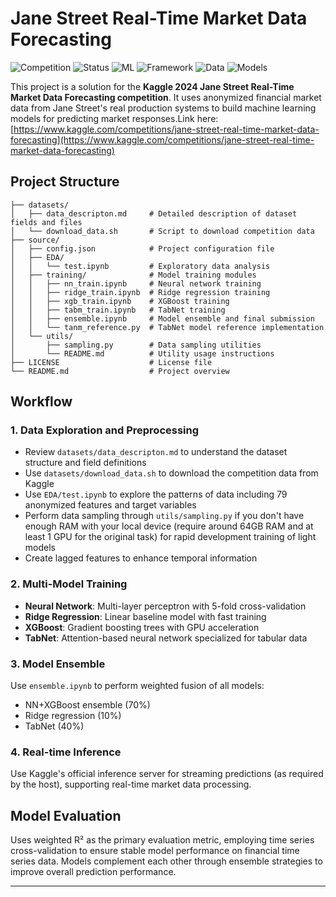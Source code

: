 # Jane Street Real-Time Market Data Forecasting

![Competition](https://img.shields.io/badge/Competition-Kaggle-20BEFF?style=flat-square&logo=kaggle)
![Status](https://img.shields.io/badge/Status-Working-brightgreen?style=flat-square)
![ML](https://img.shields.io/badge/ML-Ensemble-orange?style=flat-square)
![Framework](https://img.shields.io/badge/Framework-PyTorch-red?style=flat-square&logo=pytorch)
![Data](https://img.shields.io/badge/Data-Financial-blue?style=flat-square)
![Models](https://img.shields.io/badge/Models-4-purple?style=flat-square)

This project is a solution for the **Kaggle 2024 Jane Street Real-Time Market Data Forecasting competition**. It uses anonymized financial market data from Jane Street's real production systems to build machine learning models for predicting market responses.Link here: [https://www.kaggle.com/competitions/jane-street-real-time-market-data-forecasting](https://www.kaggle.com/competitions/jane-street-real-time-market-data-forecasting)

## Project Structure

```
├── datasets/
│   ├── data_descripton.md     # Detailed description of dataset fields and files
│   └── download_data.sh       # Script to download competition data
├── source/
│   ├── config.json            # Project configuration file
│   ├── EDA/
│   │   └── test.ipynb         # Exploratory data analysis
│   ├── training/              # Model training modules
│   │   ├── nn_train.ipynb     # Neural network training
│   │   ├── ridge_train.ipynb  # Ridge regression training
│   │   ├── xgb_train.ipynb    # XGBoost training
│   │   ├── tabm_train.ipynb   # TabNet training
│   │   ├── ensemble.ipynb     # Model ensemble and final submission
│   │   └── tanm_reference.py  # TabNet model reference implementation
│   └── utils/
│       ├── sampling.py        # Data sampling utilities
│       └── README.md          # Utility usage instructions
├── LICENSE                    # License file
└── README.md                  # Project overview
```

## Workflow

### 1. Data Exploration and Preprocessing
- Review `datasets/data_descripton.md` to understand the dataset structure and field definitions
- Use `datasets/download_data.sh` to download the competition data from Kaggle
- Use `EDA/test.ipynb` to explore the patterns of data including 79 anonymized features and target variables
- Perform data sampling through `utils/sampling.py` if you don't have enough RAM with your local device (require around 64GB RAM and at least 1 GPU for the original task) for rapid development training of light models
- Create lagged features to enhance temporal information

### 2. Multi-Model Training
- **Neural Network**: Multi-layer perceptron with 5-fold cross-validation
- **Ridge Regression**: Linear baseline model with fast training
- **XGBoost**: Gradient boosting trees with GPU acceleration
- **TabNet**: Attention-based neural network specialized for tabular data

### 3. Model Ensemble
Use `ensemble.ipynb` to perform weighted fusion of all models:
- NN+XGBoost ensemble (70%)
- Ridge regression (10%)  
- TabNet (40%)

### 4. Real-time Inference
Use Kaggle's official inference server for streaming predictions (as required by the host), supporting real-time market data processing.

## Model Evaluation

Uses weighted R² as the primary evaluation metric, employing time series cross-validation to ensure stable model performance on financial time series data. Models complement each other through ensemble strategies to improve overall prediction performance.

---
